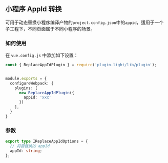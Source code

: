 ## 小程序 AppId 转换

可用于动态替换小程序编译产物的`project.config.json`中的`appid`，适用于一个子工程下，不同页面属于不同小程序的场景。

### 如何使用

在 `vue.config.js` 中添加如下设置：

```ts
const { ReplaceAppIdPlugin } = require('plugin-light/lib/plugin');


module.exports = {
  configureWebpack: {
    plugins: [
      new ReplaceAppIdPlugin({
        appId: 'xxx'
      })
    ],
  }
}
```

### 参数

```ts
export type IReplaceAppIdOptions = {
  // 将要替换的 appId
  appId: string;
};
```
